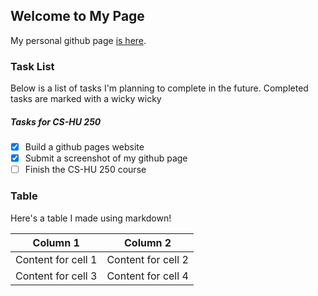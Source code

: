 ## Welcome to My Page

My personal github page [is here](https://github.com/J-Uzabel/).

### Task List

Below is a list of tasks I'm planning to complete in the future. Completed tasks are marked with a wicky wicky

##### Tasks for CS-HU 250

- [x] Build a github pages website
- [x] Submit a screenshot of my github page
- [ ] Finish the CS-HU 250 course

### Table

Here's a table I made using markdown!

Column 1 | Column 2
------------ | -------------
Content for cell 1 | Content for cell 2
Content for cell 3 | Content for cell 4

